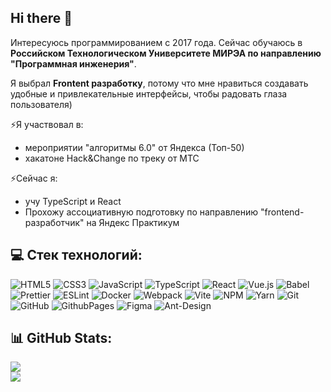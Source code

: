 ## Hi there 👋

Интересуюсь программированием с 2017 года. Сейчас обучаюсь в **Российском Технологическом Университете МИРЭА по направлению "Программная инженерия"**.

Я выбрал **Frontent разработку**, потому что мне нравиться создавать удобные и привлекательные интерфейсы, чтобы радовать глаза пользователя)

:zap:Я участвовал в:<br>
- мероприятии "алгоритмы 6.0" от Яндекса (Топ-50)
- хакатоне Hack&Change по треку от МТС 

:zap:Сейчас я:<br>
- учу TypeScript и React<br>
- Прохожу ассоциативную подготовку по направлению "frontend-разработчик" на Яндекс Практикум<br>

## 💻 Стек технологий:
![HTML5](https://img.shields.io/badge/html5-%23E34F26.svg?style=for-the-badge&logo=html5&logoColor=white) 
![CSS3](https://img.shields.io/badge/css3-%231572B6.svg?style=for-the-badge&logo=css3&logoColor=white) 
![JavaScript](https://img.shields.io/badge/javascript-%23323330.svg?style=for-the-badge&logo=javascript&logoColor=%23F7DF1E) 
![TypeScript](https://img.shields.io/badge/typescript-%23007ACC.svg?style=for-the-badge&logo=typescript&logoColor=white) 
![React](https://img.shields.io/badge/react-%2320232a.svg?style=for-the-badge&logo=react&logoColor=%2361DAFB)
![Vue.js](https://img.shields.io/badge/vue.js-%2335495e.svg?style=for-the-badge&logo=vuedotjs&logoColor=%234FC08D) 
![Babel](https://img.shields.io/badge/Babel-F9DC3e?style=for-the-badge&logo=babel&logoColor=black)
![Prettier](https://img.shields.io/badge/prettier-%23F7B93E.svg?style=for-the-badge&logo=prettier&logoColor=black) 
![ESLint](https://img.shields.io/badge/ESLint-4B3263?style=for-the-badge&logo=eslint&logoColor=white)
![Docker](https://img.shields.io/badge/docker-%230db7ed.svg?style=for-the-badge&logo=docker&logoColor=white) 
![Webpack](https://img.shields.io/badge/webpack-%238DD6F9.svg?style=for-the-badge&logo=webpack&logoColor=black) 
![Vite](https://img.shields.io/badge/vite-%23646CFF.svg?style=for-the-badge&logo=vite&logoColor=white)
![NPM](https://img.shields.io/badge/NPM-%23CB3837.svg?style=for-the-badge&logo=npm&logoColor=white)
![Yarn](https://img.shields.io/badge/yarn-%232C8EBB.svg?style=for-the-badge&logo=yarn&logoColor=white) 
![Git](https://img.shields.io/badge/git-%23F05033.svg?style=for-the-badge&logo=git&logoColor=white) 
![GitHub](https://img.shields.io/badge/github-%23121011.svg?style=for-the-badge&logo=github&logoColor=white)
![GithubPages](https://img.shields.io/badge/github%20pages-121013?style=for-the-badge&logo=github&logoColor=white) 
![Figma](https://img.shields.io/badge/figma-%23F24E1E.svg?style=for-the-badge&logo=figma&logoColor=white) 
![Ant-Design](https://img.shields.io/badge/-AntDesign-%230170FE?style=for-the-badge&logo=ant-design&logoColor=white) 
## 📊 GitHub Stats:
![](https://github-readme-stats.vercel.app/api/top-langs/?username=Balex7777&theme=dark&hide_border=false&include_all_commits=true&count_private=true&layout=compact)<br>
[![](https://visitcount.itsvg.in/api?id=Balex7777&icon=0&color=0)](https://visitcount.itsvg.in)
